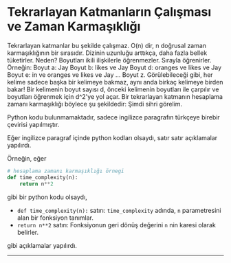 # Tekrarlayan Katmanların Çalışması ve Zaman Karmaşıklığı

Tekrarlayan katmanlar bu şekilde çalışmaz. O(n) dir, n doğrusal zaman karmaşıklığının bir sırasıdır. Dizinin uzunluğu arttıkça, daha fazla bellek tüketirler. Neden? Boyutları ikili ilişkilerle öğrenmezler. Sırayla öğrenirler. Örneğin: 
Boyut a: Jay 
Boyut b: likes ve Jay 
Boyut d: oranges ve likes ve Jay 
Boyut e: in ve oranges ve likes ve Jay … 
Boyut z. 
Görülebileceği gibi, her kelime sadece başka bir kelimeye bakmaz, aynı anda birkaç kelimeye birden bakar! 
Bir kelimenin boyut sayısı d, önceki kelimenin boyutları ile çarpılır ve boyutları öğrenmek için d^2'ye yol açar. 
Bir tekrarlayan katmanın hesaplama zamanı karmaşıklığı böylece şu şekildedir: 
Şimdi sihri görelim.

Python kodu bulunmamaktadır, sadece ingilizce paragrafın türkçeye birebir çevirisi yapılmıştır. 

Eğer ingilizce paragraf içinde python kodları olsaydı, satır satır açıklamalar yapılırdı. 

Örneğin, eğer 
```python
# hesaplama zamanı karmaşıklığı örnegi
def time_complexity(n):
    return n**2
```
gibi bir python kodu olsaydı, 

- `def time_complexity(n):` satırı: `time_complexity` adında, `n` parametresini alan bir fonksiyon tanımlar.
- `return n**2` satırı: Fonksiyonun geri dönüş değerini `n` nin karesi olarak belirler. 

gibi açıklamalar yapılırdı.

---

